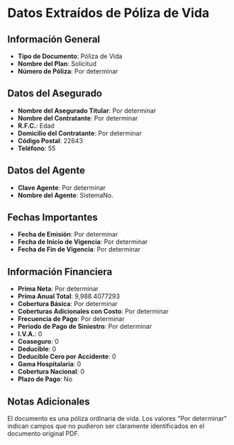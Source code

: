 # Datos Extraídos de Póliza de Vida

## Información General
- **Tipo de Documento**: Póliza de Vida
- **Nombre del Plan**: Solicitud
- **Número de Póliza**: Por determinar

## Datos del Asegurado
- **Nombre del Asegurado Titular**: Por determinar
- **Nombre del Contratante**: Por determinar
- **R.F.C.**: Edad
- **Domicilio del Contratante**: Por determinar
- **Código Postal**: 22643
- **Teléfono**: 55

## Datos del Agente
- **Clave Agente**: Por determinar
- **Nombre del Agente**: SistemaNo.

## Fechas Importantes
- **Fecha de Emisión**: Por determinar
- **Fecha de Inicio de Vigencia**: Por determinar
- **Fecha de Fin de Vigencia**: Por determinar

## Información Financiera
- **Prima Neta**: Por determinar
- **Prima Anual Total**: 9,988.4077293
- **Cobertura Básica**: Por determinar
- **Coberturas Adicionales con Costo**: Por determinar
- **Frecuencia de Pago**: Por determinar
- **Periodo de Pago de Siniestro**: Por determinar
- **I.V.A.**: 0
- **Coaseguro**: 0
- **Deducible**: 0
- **Deducible Cero por Accidente**: 0
- **Gama Hospitalaria**: 0
- **Cobertura Nacional**: 0
- **Plazo de Pago**: No

## Notas Adicionales
El documento es una póliza ordinaria de vida. Los valores "Por determinar" indican campos que no pudieron ser claramente identificados en el documento original PDF.